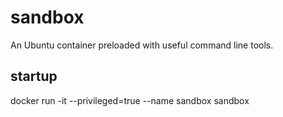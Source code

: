 # sandbox
An Ubuntu container preloaded with useful command line tools.

## startup
docker run -it --privileged=true --name sandbox sandbox 